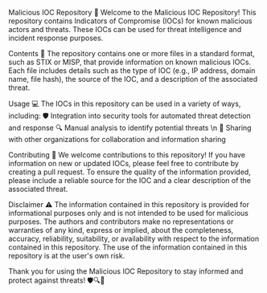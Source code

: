 Malicious IOC Repository
👋 Welcome to the Malicious IOC Repository! This repository contains Indicators of Compromise (IOCs) for known malicious actors and threats. These IOCs can be used for threat intelligence and incident response purposes.

Contents
📁 The repository contains one or more files in a standard format, such as STIX or MISP, that provide information on known malicious IOCs. Each file includes details such as the type of IOC (e.g., IP address, domain name, file hash), the source of the IOC, and a description of the associated threat.

Usage
💻 The IOCs in this repository can be used in a variety of ways, including:
🛡️ Integration into security tools for automated threat detection and response
🔍 Manual analysis to identify potential threats \n
🤝 Sharing with other organizations for collaboration and information sharing

Contributing
🙌 We welcome contributions to this repository! If you have information on new or updated IOCs, please feel free to contribute by creating a pull request. To ensure the quality of the information provided, please include a reliable source for the IOC and a clear description of the associated threat.

Disclaimer
⚠️ The information contained in this repository is provided for informational purposes only and is not intended to be used for malicious purposes. The authors and contributors make no representations or warranties of any kind, express or implied, about the completeness, accuracy, reliability, suitability, or availability with respect to the information contained in this repository. The use of the information contained in this repository is at the user's own risk.

Thank you for using the Malicious IOC Repository to stay informed and protect against threats! 🛡️🔍🤝
